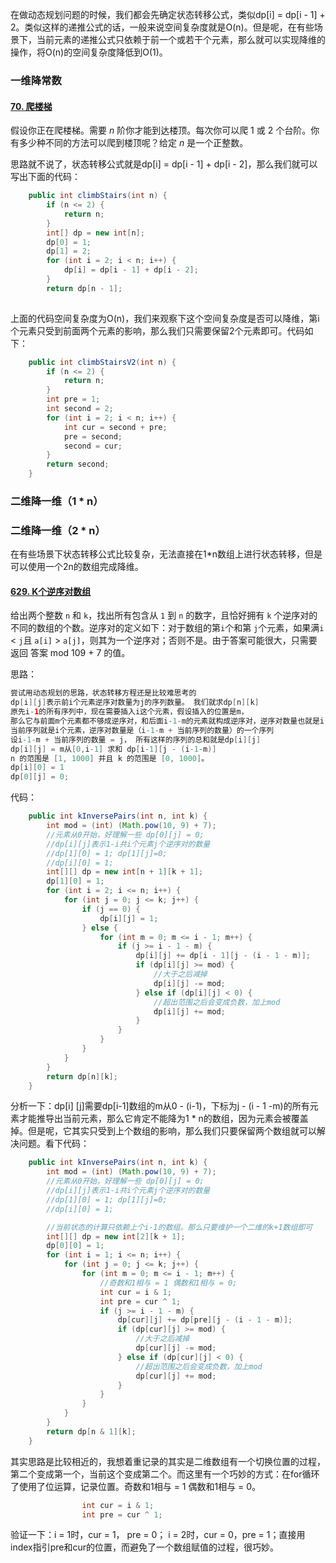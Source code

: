 在做动态规划问题的时候，我们都会先确定状态转移公式，类似dp[i] = dp[i - 1] + 2。类似这样的递推公式的话，一般来说空间复杂度就是O(n)。但是呢，在有些场景下，当前元素的递推公式只依赖于前一个或若干个元素，那么就可以实现降维的操作，将O(n)的空间复杂度降低到O(1)。

### 一维降常数

#### [70. 爬楼梯](https://leetcode-cn.com/problems/climbing-stairs/)

假设你正在爬楼梯。需要 *n* 阶你才能到达楼顶。每次你可以爬 1 或 2 个台阶。你有多少种不同的方法可以爬到楼顶呢？给定 *n* 是一个正整数。

思路就不说了，状态转移公式就是dp[i] = dp[i - 1] + dp[i - 2]，那么我们就可以写出下面的代码：

```java
    public int climbStairs(int n) {
        if (n <= 2) {
            return n;
        }
        int[] dp = new int[n];
        dp[0] = 1;
        dp[1] = 2;
        for (int i = 2; i < n; i++) {
            dp[i] = dp[i - 1] + dp[i - 2];
        }
        return dp[n - 1];
    
```

上面的代码空间复杂度为O(n)，我们来观察下这个空间复杂度是否可以降维，第i个元素只受到前面两个元素的影响，那么我们只需要保留2个元素即可。代码如下：

```java
    public int climbStairsV2(int n) {
        if (n <= 2) {
            return n;
        }
        int pre = 1;
        int second = 2;
        for (int i = 2; i < n; i++) {
            int cur = second + pre;
            pre = second;
            second = cur;
        }
        return second;
    }
```

### 二维降一维（1 * n）

### 二维降一维（2 * n）

在有些场景下状态转移公式比较复杂，无法直接在1*n数组上进行状态转移，但是可以使用一个2n的数组完成降维。

#### [629. K个逆序对数组](https://leetcode-cn.com/problems/k-inverse-pairs-array/)

给出两个整数 `n` 和 `k`，找出所有包含从 `1` 到 `n` 的数字，且恰好拥有 `k` 个逆序对的不同的数组的个数。逆序对的定义如下：对于数组的第`i`个和第 `j`个元素，如果满`i` < `j`且 `a[i]` > `a[j]`，则其为一个逆序对；否则不是。由于答案可能很大，只需要返回 答案 mod 109 + 7 的值。

思路：

```java
尝试用动态规划的思路，状态转移方程还是比较难思考的
dp[i][j]表示前i个元素逆序对数量为j的序列数量。 我们就求dp[n][k]
原先i-1的所有序列中，现在需要插入i这个元素，假设插入的位置是m，
那么它与前面m个元素都不够成逆序对，和后面i-1-m的元素就构成逆序对，逆序对数量也就是i-1-m，并且它不会影响原先序列的逆序对的数量
当前序列就是i个元素，逆序对数量是（i-1-m + 当前序列的数量）的一个序列
设i-1-m + 当前序列的数量 = j， 所有这样的序列的总和就是dp[i][j]
dp[i][j] = m从[0,i-1] 求和 dp[i-1][j - (i-1-m)]
n 的范围是 [1, 1000] 并且 k 的范围是 [0, 1000]。
dp[i][0] = 1
dp[0][j] = 0;
```

代码：

```java
    public int kInversePairs(int n, int k) {
        int mod = (int) (Math.pow(10, 9) + 7);
        //元素从0开始，好理解一些 dp[0][j] = 0;
        //dp[i][j]表示1-i共i个元素j个逆序对的数量
        //dp[1][0] = 1; dp[1][j]=0;
        //dp[i][0] = 1;
        int[][] dp = new int[n + 1][k + 1];
        dp[1][0] = 1;
        for (int i = 2; i <= n; i++) {
            for (int j = 0; j <= k; j++) {
                if (j == 0) {
                    dp[i][j] = 1;
                } else {
                    for (int m = 0; m <= i - 1; m++) {
                        if (j >= i - 1 - m) {
                            dp[i][j] += dp[i - 1][j - (i - 1 - m)];
                            if (dp[i][j] >= mod) {
                                //大于之后减掉
                                dp[i][j] -= mod;
                            } else if (dp[i][j] < 0) {
                                //超出范围之后会变成负数，加上mod
                                dp[i][j] += mod;
                            }
                        }
                    }
                }
            }
        }
        return dp[n][k];
    }
```

分析一下：dp[i] [j]需要dp[i-1]数组的m从0 - (i-1)，下标为j - (i - 1 -m)的所有元素才能推导出当前元素，那么它肯定不能降为1 * n的数组，因为元素会被覆盖掉。但是呢，它其实只受到上个数组的影响，那么我们只要保留两个数组就可以解决问题。看下代码：

```java
    public int kInversePairs(int n, int k) {
        int mod = (int) (Math.pow(10, 9) + 7);
        //元素从0开始，好理解一些 dp[0][j] = 0;
        //dp[i][j]表示1-i共i个元素j个逆序对的数量
        //dp[1][0] = 1; dp[1][j]=0;
        //dp[i][0] = 1;

        //当前状态的计算只依赖上个i-1的数组。那么只要维护一个二维的k+1数组即可
        int[][] dp = new int[2][k + 1];
        dp[0][0] = 1;
        for (int i = 1; i <= n; i++) {
            for (int j = 0; j <= k; j++) {
                for (int m = 0; m <= i - 1; m++) {
                    //奇数和1相与 = 1 偶数和1相与 = 0;
                    int cur = i & 1;
                    int pre = cur ^ 1;
                    if (j >= i - 1 - m) {
                        dp[cur][j] += dp[pre][j - (i - 1 - m)];
                        if (dp[cur][j] >= mod) {
                            //大于之后减掉
                            dp[cur][j] -= mod;
                        } else if (dp[cur][j] < 0) {
                            //超出范围之后会变成负数，加上mod
                            dp[cur][j] += mod;
                        }
                    }
                }
            }
        }
        return dp[n & 1][k];
    }
```

其实思路是比较相近的，我想着重记录的其实是二维数组有一个切换位置的过程，第二个变成第一个，当前这个变成第二个。而这里有一个巧妙的方式：在for循环了使用了位运算，记录位置。奇数和1相与 = 1 偶数和1相与 = 0。

```java
                int cur = i & 1;
                int pre = cur ^ 1;
```

验证一下：i = 1时，cur = 1， pre = 0； i = 2时，cur = 0，pre = 1；直接用index指引pre和cur的位置，而避免了一个数组赋值的过程，很巧妙。